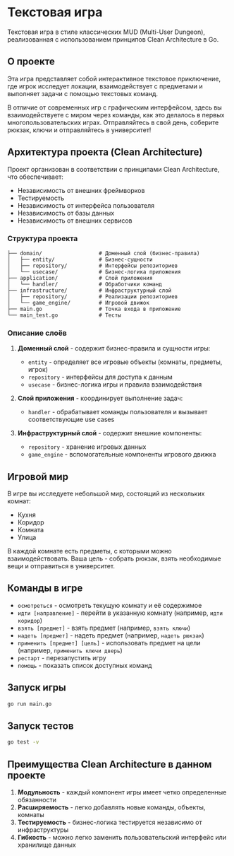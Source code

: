 # Текстовая игра

Текстовая игра в стиле классических MUD (Multi-User Dungeon), реализованная с использованием принципов Clean Architecture в Go.

## О проекте

Эта игра представляет собой интерактивное текстовое приключение, где игрок исследует локации, взаимодействует с предметами и выполняет задачи с помощью текстовых команд.

В отличие от современных игр с графическим интерфейсом, здесь вы взаимодействуете с миром через команды, как это делалось в первых многопользовательских играх. Отправляйтесь в свой день, соберите рюкзак, ключи и отправляйтесь в университет!

## Архитектура проекта (Clean Architecture)

Проект организован в соответствии с принципами Clean Architecture, что обеспечивает:
- Независимость от внешних фреймворков
- Тестируемость
- Независимость от интерфейса пользователя
- Независимость от базы данных
- Независимость от внешних сервисов

### Структура проекта

```
├── domain/                  # Доменный слой (бизнес-правила)
│   ├── entity/              # Бизнес-сущности
│   ├── repository/          # Интерфейсы репозиториев
│   └── usecase/             # Бизнес-логика приложения
├── application/             # Слой приложения
│   └── handler/             # Обработчики команд
├── infrastructure/          # Инфраструктурный слой
│   ├── repository/          # Реализации репозиториев
│   └── game_engine/         # Игровой движок
├── main.go                  # Точка входа в приложение
└── main_test.go             # Тесты
```

### Описание слоёв

1. **Доменный слой** - содержит бизнес-правила и сущности игры:
   - `entity` - определяет все игровые объекты (комнаты, предметы, игрок)
   - `repository` - интерфейсы для доступа к данным
   - `usecase` - бизнес-логика игры и правила взаимодействия

2. **Слой приложения** - координирует выполнение задач:
   - `handler` - обрабатывает команды пользователя и вызывает соответствующие use cases

3. **Инфраструктурный слой** - содержит внешние компоненты:
   - `repository` - хранение игровых данных
   - `game_engine` - вспомогательные компоненты игрового движка

## Игровой мир

В игре вы исследуете небольшой мир, состоящий из нескольких комнат:
- Кухня
- Коридор
- Комната
- Улица

В каждой комнате есть предметы, с которыми можно взаимодействовать. Ваша цель - собрать рюкзак, взять необходимые вещи и отправиться в университет.

## Команды в игре

- `осмотреться` - осмотреть текущую комнату и её содержимое
- `идти [направление]` - перейти в указанную комнату (например, `идти коридор`)
- `взять [предмет]` - взять предмет (например, `взять ключи`)
- `надеть [предмет]` - надеть предмет (например, `надеть рюкзак`)
- `применить [предмет] [цель]` - использовать предмет на цели (например, `применить ключи дверь`)
- `рестарт` - перезапустить игру
- `помощь` - показать список доступных команд

## Запуск игры

```bash
go run main.go
```

## Запуск тестов

```bash
go test -v
```

## Преимущества Clean Architecture в данном проекте

1. **Модульность** - каждый компонент игры имеет четко определенные обязанности
2. **Расширяемость** - легко добавлять новые команды, объекты, комнаты
3. **Тестируемость** - бизнес-логика тестируется независимо от инфраструктуры
4. **Гибкость** - можно легко заменить пользовательский интерфейс или хранилище данных
